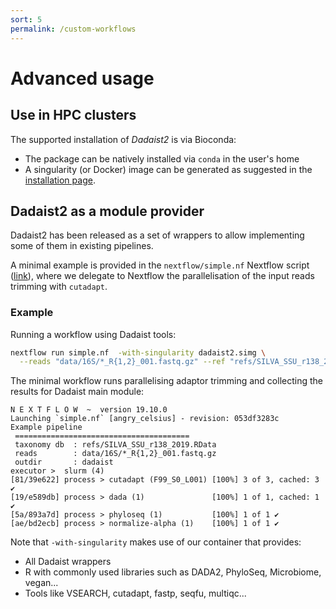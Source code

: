 ```yaml
---
sort: 5
permalink: /custom-workflows
---
```


# Advanced usage 

## Use in HPC clusters

The supported installation of _Dadaist2_ is via Bioconda:
* The package can be natively installed via `conda` in the user's home
* A singularity (or Docker) image can be generated as suggested in the [installation page](/installation).
  

## Dadaist2 as a module provider

Dadaist2 has been released as a set of wrappers to allow implementing some of them
in existing pipelines. 

A minimal example is provided in the `nextflow/simple.nf` Nextflow script 
([link](https://github.com/quadram-institute-bioscience/dadaist2/tree/master/nextflow)), where
we delegate to Nextflow the parallelisation of the input reads trimming with `cutadapt`.

### Example

Running a workflow using Dadaist tools:
```bash
nextflow run simple.nf  -with-singularity dadaist2.simg \
  --reads "data/16S/*_R{1,2}_001.fastq.gz" --ref "refs/SILVA_SSU_r138_2019.RData"  
```

The minimal workflow runs parallelising adaptor trimming and collecting the results
for Dadaist main module:
```text
N E X T F L O W  ~  version 19.10.0
Launching `simple.nf` [angry_celsius] - revision: 053df3283c
Example pipeline
 =======================================
 taxonomy db  : refs/SILVA_SSU_r138_2019.RData
 reads        : data/16S/*_R{1,2}_001.fastq.gz
 outdir       : dadaist
executor >  slurm (4)
[81/39e622] process > cutadapt (F99_S0_L001) [100%] 3 of 3, cached: 3 ✔
[19/e589db] process > dada (1)               [100%] 1 of 1, cached: 1 ✔
[5a/893a7d] process > phyloseq (1)           [100%] 1 of 1 ✔
[ae/bd2ecb] process > normalize-alpha (1)    [100%] 1 of 1 ✔
```

Note that `-with-singularity` makes use of our container that provides:

* All Dadaist wrappers 
* R with commonly used libraries such as DADA2, PhyloSeq, Microbiome, vegan...
* Tools like VSEARCH, cutadapt, fastp, seqfu, multiqc...